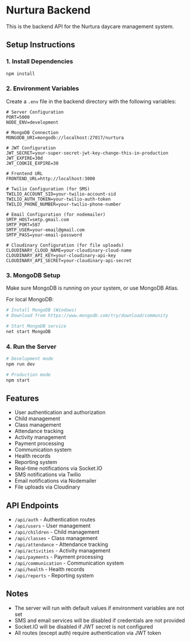 # Nurtura Backend

This is the backend API for the Nurtura daycare management system.

## Setup Instructions

### 1. Install Dependencies

```bash
npm install
```

### 2. Environment Variables

Create a `.env` file in the backend directory with the following variables:

```env
# Server Configuration
PORT=5000
NODE_ENV=development

# MongoDB Connection
MONGODB_URI=mongodb://localhost:27017/nurtura

# JWT Configuration
JWT_SECRET=your-super-secret-jwt-key-change-this-in-production
JWT_EXPIRE=30d
JWT_COOKIE_EXPIRE=30

# Frontend URL
FRONTEND_URL=http://localhost:3000

# Twilio Configuration (for SMS)
TWILIO_ACCOUNT_SID=your-twilio-account-sid
TWILIO_AUTH_TOKEN=your-twilio-auth-token
TWILIO_PHONE_NUMBER=your-twilio-phone-number

# Email Configuration (for nodemailer)
SMTP_HOST=smtp.gmail.com
SMTP_PORT=587
SMTP_USER=your-email@gmail.com
SMTP_PASS=your-email-password

# Cloudinary Configuration (for file uploads)
CLOUDINARY_CLOUD_NAME=your-cloudinary-cloud-name
CLOUDINARY_API_KEY=your-cloudinary-api-key
CLOUDINARY_API_SECRET=your-cloudinary-api-secret
```

### 3. MongoDB Setup

Make sure MongoDB is running on your system, or use MongoDB Atlas.

For local MongoDB:

```bash
# Install MongoDB (Windows)
# Download from https://www.mongodb.com/try/download/community

# Start MongoDB service
net start MongoDB
```

### 4. Run the Server

```bash
# Development mode
npm run dev

# Production mode
npm start
```

## Features

- User authentication and authorization
- Child management
- Class management
- Attendance tracking
- Activity management
- Payment processing
- Communication system
- Health records
- Reporting system
- Real-time notifications via Socket.IO
- SMS notifications via Twilio
- Email notifications via Nodemailer
- File uploads via Cloudinary

## API Endpoints

- `/api/auth` - Authentication routes
- `/api/users` - User management
- `/api/children` - Child management
- `/api/classes` - Class management
- `/api/attendance` - Attendance tracking
- `/api/activities` - Activity management
- `/api/payments` - Payment processing
- `/api/communication` - Communication system
- `/api/health` - Health records
- `/api/reports` - Reporting system

## Notes

- The server will run with default values if environment variables are not set
- SMS and email services will be disabled if credentials are not provided
- Socket.IO will be disabled if JWT secret is not configured
- All routes (except auth) require authentication via JWT token
